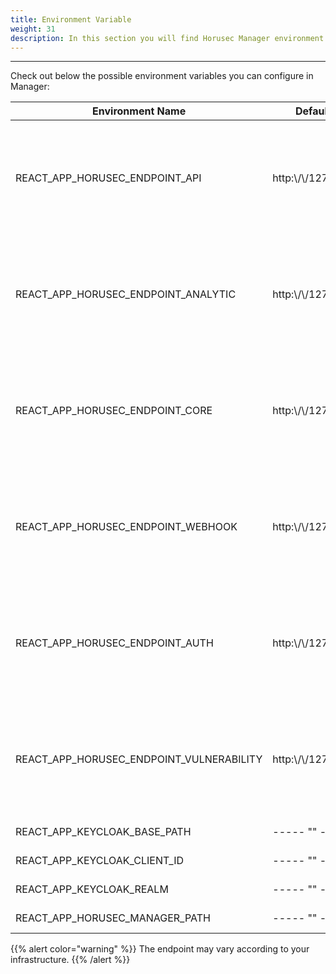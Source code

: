 ```yaml
---
title: Environment Variable
weight: 31
description: In this section you will find Horusec Manager environment variables.
---
```


---

Check out below the possible environment variables you can configure in Manager:  

| Environment Name                 | Default Value                                                    | Description                                                  |
|----------------------------------|------------------------------------------------------------------|--------------------------------------------------------------|
| REACT_APP_HORUSEC_ENDPOINT_API             | http:\\/\\/127.0.0.1:8000                                                        | Endpoint where the horusec-Api service is allocated. WARNING: When adding this environment variable, you have to perform the content escape, example: http:\\/\\/127.0.0.1:8000.| 
| REACT_APP_HORUSEC_ENDPOINT_ANALYTIC         | http:\\/\\/127.0.0.1:8005 | Endpoint where the Horusec-Analytic service is allocated. WARNING: When adding this environment variable, you have to perform the content escape, example:  http:\\/\\/127.0.0.1:8005.|
| REACT_APP_HORUSEC_ENDPOINT_CORE    | http:\\/\\/127.0.0.1:8003                                                            |Endpoint where the Horusec-Core service is allocated. WARNING: When adding this environment variable, you have to perform the content escape, example: http:\\/\\/127.0.0.1:8003.|
| REACT_APP_HORUSEC_ENDPOINT_WEBHOOK                    |  http:\\/\\/127.0.0.1:8003                                                             |Endpoint where the Horusec-webhook service is allocated. WARNING: When adding this environment variable, you have to perform the content escape, example: http:\\/\\/127.0.0.1:8003.|
REACT_APP_HORUSEC_ENDPOINT_AUTH   | http:\\/\\/127.0.0.1:8006                                                        | Endpoint where the Horusec-Auth service is allocated. WARNING: When adding this environment variable, you have to perform the content escape, example: http:\\/\\/127.0.0.1:8006.|
REACT_APP_HORUSEC_ENDPOINT_VULNERABILITY     | http:\\/\\/127.0.0.1:8001                                                      | Endpoint where the horusec-Vulnerability service is allocated. WARNING: When adding this environment variable, you have to perform the content escape, example: http:\\/\\/127.0.0.1:8001.| 
REACT_APP_KEYCLOAK_BASE_PATH    | ----- ""  -----                                                       | The address where the Keycloak connection is.| 
REACT_APP_KEYCLOAK_CLIENT_ID    | ----- ""  -----                                                       | CLIENT ID for the Keycloak connection.|
| REACT_APP_KEYCLOAK_REALM            | ----- ""  -----                                               |REALM for the Keycloak connection.|
| REACT_APP_HORUSEC_MANAGER_PATH         | ----- ""  -----                                                     |Subpath where the Manager will be.| 

{{% alert color="warning" %}}
The endpoint may vary according to your infrastructure.
{{% /alert %}} 